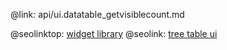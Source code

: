 @link: api/ui.datatable_getvisiblecount.md

@seolinktop: [widget library](https://webix.com)
@seolink: [tree table ui](https://webix.com/widget/treetable/)